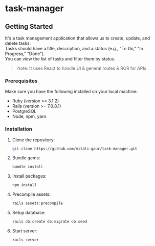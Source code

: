# task-manager

## Getting Started
It's a task management application that allows us to create, update, and delete tasks.<br> Tasks should have a title, description, and a status (e.g., "To Do," "In Progress," "Done"). <br>
You can view the list of tasks and filter them by status.<br>
> Note: It uses React to handle UI & general routes & ROR for APIs.

### Prerequisites

Make sure you have the following installed on your local machine:

- Ruby (version >= 3.1.2)
- Rails (version >= 7.0.8.1)
- PostgreSQL
- Node, npm, yarn

### Installation

1. Clone the repository:

    ```bash
    git clone https://github.com/mitali-gaur/task-manager.git
    ```

2. Bundle gems:

    ```bash
    bundle install
    ```

3. Install packages:

    ```bash
    npm install
    ```

4. Precompile assets:

    ```bash
    rails assets:precompile
    ```

5. Setup database:

    ```bash
    rails db:create db:migrate db:seed
    ```

6. Start server:

    ```bash
    rails server
    ```
